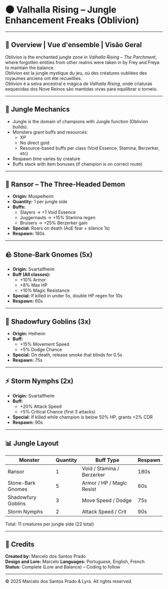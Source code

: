 
# 🌑 Valhalla Rising – Jungle Enhancement Freaks (Oblivion)

---

## 🌿 Overview | Vue d'ensemble | Visão Geral

Oblivion is the enchanted jungle zone in *Valhalla Rising – The Parchment*, where forgotten entities from other realms were taken in by Frey and Freya to maintain the balance.  
Oblivion est la jungle mystique du jeu, où des créatures oubliées des royaumes anciens ont été recueillies.  
Oblivion é a selva ancestral e mágica de *Valhalla Rising*, onde criaturas esquecidas dos Nove Reinos são mantidas vivas para equilibrar o torneio.

---

## 🧠 Jungle Mechanics

- Jungle is the domain of champions with Jungle function (Oblivion builds).
- Monsters grant buffs and resources:
  - XP
  - No direct gold
  - Resource-based buffs per class (Void Essence, Stamina, Berzerker, etc)
- Respawn time varies by creature
- Buffs stack with item bonuses (if champion is on correct route)

---

## 👹 Ransor – The Three-Headed Demon

- **Origin:** Muspelheim  
- **Quantity:** 1 per jungle side  
- **Buffs:**  
  - Slayers → +1 Void Essence  
  - Juggernauts → +15% Stamina regen  
  - Bruisers → +25% Berzerker gain  
- **Special:** Roars on death (AoE fear + silence 1s)  
- **Respawn:** 180s  

---

## 🪨 Stone-Bark Gnomes (5x)

- **Origin:** Svartalfheim  
- **Buff (All classes):**  
  - +10% Armor  
  - +8% Max HP  
  - +10% Magic Resistance  
- **Special:** If killed in under 5s, double HP regen for 10s  
- **Respawn:** 60s  

---

## 🐲 Shadowfury Goblins (3x)

- **Origin:** Helheim  
- **Buff:**  
  - +15% Movement Speed  
  - +5% Dodge Chance  
- **Special:** On death, release smoke that blinds for 0.5s  
- **Respawn:** 75s  

---

## ⚡ Storm Nymphs (2x)

- **Origin:** Svartalfheim  
- **Buff:**  
  - +20% Attack Speed  
  - +5% Critical Chance (first 3 attacks)  
- **Special:** If killed while champion is below 50% HP, grants +2% CDR  
- **Respawn:** 90s  

---

## 📊 Jungle Layout

| Monster              | Quantity | Buff Type                        | Respawn |
|----------------------|----------|----------------------------------|---------|
| Ransor               | 1        | Void / Stamina / Berzerker      | 180s    |
| Stone-Bark Gnomes    | 5        | Armor / HP / Magic Resist       | 60s     |
| Shadowfury Goblins   | 3        | Move Speed / Dodge              | 75s     |
| Storm Nymphs         | 2        | Attack Speed / Crit             | 90s     |

Total: 11 creatures per jungle side (22 total)

---

## 🧾 Credits

**Created by:** Marcelo dos Santos Prado  
**Design and Lore:** Marcelo
**Languages:** Portuguese, English, French  
**Status:** Complete (Lore and Balance) – Coding to follow

---

© 2025 Marcelo dos Santos Prado & Lyra. All rights reserved.
